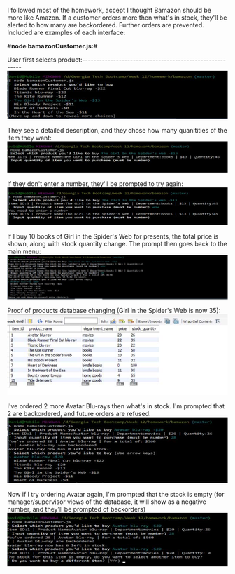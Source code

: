 I followed most of the homework, accept I thought Bamazon should be more like Amazon.  If a customer orders more then what's in stock, they'll be alerted to how many are backordered.  Further orders are prevented.  Included are examples of each interface:

#**node bamazonCustomer.js:**#

User first selects product:--------------------------------------------------------
![Image of screenshot1](/images/01.jpg)

They see a detailed description, and they chose how many quanitities of the item they want:
![Image of screenshot2](/images/02.jpg)

If they don't enter a number, they'll be prompted to try again:
![Image of screenshot3](/images/03.jpg)

If I buy 10 books of Girl in the Spider's Web for presents, the total price is shown, along with stock quantity change.  The prompt then goes back to the main menu:
![Image of screenshot4](/images/04.jpg)

Proof of products database changing (Girl in the Spider's Web is now 35):
![Image of screenshot5](/images/05.jpg)

I've ordered 2 more Avatar Blu-rays then what's in stock.  I'm prompted that 2 are backordered, and future orders are refused.
![Image of screenshot6](/images/06.jpg)

Now if I try ordering Avatar again, I'm prompted that the stock is empty (for manager/supervisor views of the database, it will show as a negative number, and they'll be prompted of backorders)
![Image of screenshot7](/images/07.jpg)